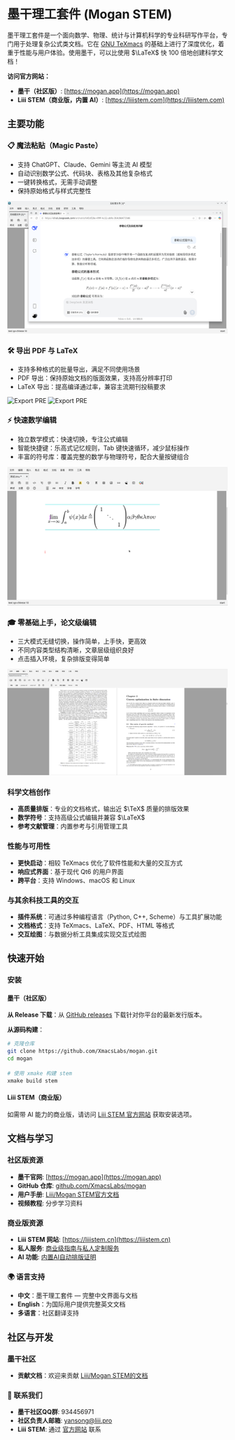 # 墨干理工套件 (Mogan STEM)

墨干理工套件是一个面向数学、物理、统计与计算机科学的专业科研写作平台，专门用于处理复杂公式类文档。它在 [GNU TeXmacs](https://www.texmacs.org/) 的基础上进行了深度优化，着重于性能与用户体验。使用墨干，可以比使用 $\LaTeX$ 快 100 倍地创建科学文档！

**访问官方网站：**
- **墨干（社区版）**: [https://mogan.app](https://mogan.app)
- **Liii STEM（商业版，内置 AI）**: [https://liiistem.com](https://liiistem.com)


## 主要功能

### 📋 魔法粘贴（Magic Paste）
- 支持 ChatGPT、Claude、Gemini 等主流 AI 模型
- 自动识别数学公式、代码块、表格及其他复杂格式
- 一键转换格式，无需手动调整
- 保持原始格式与样式完整性

![Magic Paste PRE](./public/images/magic-paste.gif)

### 🛠 导出 PDF 与 LaTeX
- 支持多种格式的批量导出，满足不同使用场景
- PDF 导出：保持原始文档的版面效果，支持高分辨率打印
- LaTeX 导出：提高编译通过率，兼容主流期刊投稿要求

![Export PRE](./public/images/pdf.gif)
![Export PRE](./public/images/LaTex.gif)

### ⚡ 快速数学编辑
- 独立数学模式：快速切换，专注公式编辑
- 智能快捷键：乐高式记忆规则，Tab 键快速循环，减少鼠标操作
- 丰富的符号库：覆盖完整的数学与物理符号，配合大量按键组合

![Math Editing PRE](./public/images/eq.gif)

### 🎓 零基础上手，论文级编辑
- 三大模式无缝切换，操作简单，上手快，更高效
- 不同内容类型结构清晰，文章层级组织良好
- 点击插入环境，复杂排版变得简单

![hesis-level Edits PRE](./public/images/Thesis-level-Edits.png)



###  科学文档创作
- **高质量排版**：专业的文档格式，输出近 $\TeX$ 质量的排版效果
- **数学符号**：支持高级公式编辑并兼容 $\LaTeX$
- **参考文献管理**：内置参考与引用管理工具

###  性能与可用性
- **更快启动**：相较 TeXmacs 优化了软件性能和大量的交互方式
- **响应式界面**：基于现代 Qt6 的用户界面
- **跨平台**：支持 Windows、macOS 和 Linux

###  与其余科技工具的交互
- **插件系统**：可通过多种编程语言（Python, C++, Scheme）与工具扩展功能
- **文档格式**：支持 TeXmacs、LaTeX、PDF、HTML 等格式
- **交互绘图**：与数据分析工具集成实现交互式绘图


## 快速开始

### 安装

#### 墨干（社区版）
**从 Release 下载**：从 [GitHub releases](https://github.com/XmacsLabs/mogan/releases) 下载针对你平台的最新发行版本。

**从源码构建**：
```bash
# 克隆仓库
git clone https://github.com/XmacsLabs/mogan.git
cd mogan

# 使用 xmake 构建 stem
xmake build stem
```

#### Liii STEM（商业版）
如需带 AI 能力的商业版，请访问 [Liii STEM 官方网站](https://liiistem.cn) 获取安装选项。



## 文档与学习

### 社区版资源
- **墨干官网**: [https://mogan.app](https://mogan.app)
- **GitHub 仓库**: [github.com/XmacsLabs/mogan](https://github.com/XmacsLabs/mogan)
- **用户手册**: [Liii/Mogan STEM官方文档](https://liiistem.cn/docs/welcome.html)
- **视频教程**: 分步学习资料

### 商业版资源
- **Liii STEM 网站**: [https://liiistem.cn](https://liiistem.cn)
- **私人服务**: [商业级指南与私人定制服务](https://liiistem.cn/pricing-fruit.html)
- **AI 功能**: [内置AI自动排版证明](https://liiistem.cn/docs/guide-tuto-llm-plug.html)

### 🌍 语言支持
- **中文**：墨干理工套件 — 完整中文界面与文档
- **English**：为国际用户提供完整英文文档
- **多语言**：社区翻译支持

## 社区与开发

### 墨干社区
- **贡献文档**：欢迎来贡献 [Liii/Mogan STEM的文档](https://h02wf0jq8yp.feishu.cn/wiki/GPjbwIcW1i3iN0kpIzWcu0Nundf)


### 🔗 联系我们
- **墨干社区QQ群**: 934456971
- **社区负责人邮箱**: yansong@liii.pro
- **Liii STEM**: 通过 [官方网站](https://liiistem.cn) 联系







